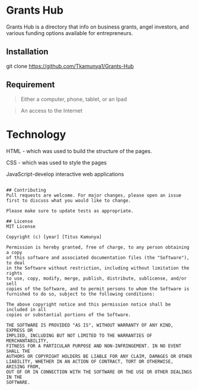 # Grants Hub

Grants Hub is a directory that info on business grants, angel investors, and various funding options available for entrepreneurs.

## Installation

git clone 
https://github.com/Tkamunya1/Grants-Hub 


## Requirement
>Either a computer, phone, tablet, or an Ipad

>An access to the Internet

# Technology
HTML - which was used to build the structure of the pages.

CSS - which was used to style the pages

JavaScript-develop interactive web applications
```

## Contributing
Pull requests are welcome. For major changes, please open an issue first to discuss what you would like to change.

Please make sure to update tests as appropriate.

## License
MIT License

Copyright (c) [year] [Titus Kamunya]

Permission is hereby granted, free of charge, to any person obtaining a copy
of this software and associated documentation files (the "Software"), to deal
in the Software without restriction, including without limitation the rights
to use, copy, modify, merge, publish, distribute, sublicense, and/or sell
copies of the Software, and to permit persons to whom the Software is
furnished to do so, subject to the following conditions:

The above copyright notice and this permission notice shall be included in all
copies or substantial portions of the Software.

THE SOFTWARE IS PROVIDED "AS IS", WITHOUT WARRANTY OF ANY KIND, EXPRESS OR
IMPLIED, INCLUDING BUT NOT LIMITED TO THE WARRANTIES OF MERCHANTABILITY,
FITNESS FOR A PARTICULAR PURPOSE AND NON-INFRINGEMENT. IN NO EVENT SHALL THE
AUTHORS OR COPYRIGHT HOLDERS BE LIABLE FOR ANY CLAIM, DAMAGES OR OTHER
LIABILITY, WHETHER IN AN ACTION OF CONTRACT, TORT OR OTHERWISE, ARISING FROM,
OUT OF OR IN CONNECTION WITH THE SOFTWARE OR THE USE OR OTHER DEALINGS IN THE
SOFTWARE.
